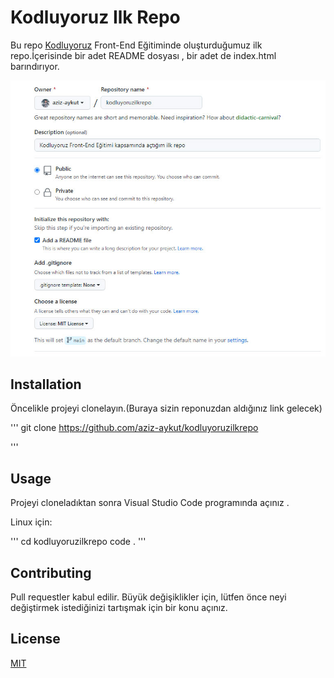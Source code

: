 # Kodluyoruz Ilk Repo

Bu repo [Kodluyoruz](https://www.kodluyoruz.org/) Front-End Eğitiminde oluşturduğumuz ilk repo.İçerisinde bir adet README dosyası , bir adet de index.html barındırıyor.


![Proje Görsel](https://github.com/aziz-aykut/kodluyoruzilkrepo/blob/main/img/github.png)








## Installation 

Öncelikle projeyi clonelayın.(Buraya sizin reponuzdan aldığınız link gelecek)

'''
git clone https://github.com/aziz-aykut/kodluyoruzilkrepo

'''


## Usage 

Projeyi cloneladıktan sonra Visual Studio Code programında açınız .

Linux için:

'''
cd kodluyoruzilkrepo
code .
'''



## Contributing 

Pull requestler kabul edilir. Büyük değişiklikler için, lütfen önce neyi değiştirmek istediğinizi tartışmak için bir konu açınız.


## License

[MIT](https://choosealicense.com/licenses/mit/)




